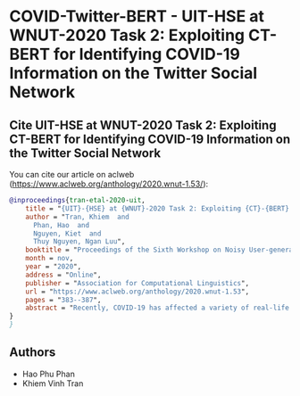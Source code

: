 
# COVID-Twitter-BERT - UIT-HSE at WNUT-2020 Task 2: Exploiting CT-BERT for Identifying COVID-19 Information on the Twitter Social Network






## Cite UIT-HSE at WNUT-2020 Task 2: Exploiting CT-BERT for Identifying COVID-19 Information on the Twitter Social Network

You can cite our article on aclweb (https://www.aclweb.org/anthology/2020.wnut-1.53/):
```bibtex
@inproceedings{tran-etal-2020-uit,
    title = "{UIT}-{HSE} at {WNUT}-2020 Task 2: Exploiting {CT}-{BERT} for Identifying {COVID}-19 Information on the {T}witter Social Network",
    author = "Tran, Khiem  and
      Phan, Hao  and
      Nguyen, Kiet  and
      Thuy Nguyen, Ngan Luu",
    booktitle = "Proceedings of the Sixth Workshop on Noisy User-generated Text (W-NUT 2020)",
    month = nov,
    year = "2020",
    address = "Online",
    publisher = "Association for Computational Linguistics",
    url = "https://www.aclweb.org/anthology/2020.wnut-1.53",
    pages = "383--387",
    abstract = "Recently, COVID-19 has affected a variety of real-life aspects of the world and led to dreadful consequences. More and more tweets about COVID-19 has been shared publicly on Twitter. However, the plurality of those Tweets are uninformative, which is challenging to build automatic systems to detect the informative ones for useful AI applications. In this paper, we present our results at the W-NUT 2020 Shared Task 2: Identification of Informative COVID-19 English Tweets. In particular, we propose our simple but effective approach using the transformer-based models based on COVID-Twitter-BERT (CT-BERT) with different fine-tuning techniques. As a result, we achieve the F1-Score of 90.94{\%} with the third place on the leaderboard of this task which attracted 56 submitted teams in total.",
}
}
```

## Authors
* Hao Phu Phan 
* Khiem Vinh Tran 


